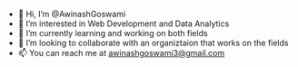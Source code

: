 - 👋 Hi, I’m @AwinashGoswami
- 👀 I’m interested in Web Development and Data Analytics
- 🌱 I’m currently learning and working on both fields
- 💞️ I’m looking to collaborate with an organiztaion that works on the fields
- 📫 You can reach me at awinashgoswami3@gmail.com

<!---
AwinashGoswami/AwinashGoswami is a ✨ special ✨ repository because its `README.md` (this file) appears on your GitHub profile.
You can click the Preview link to take a look at your changes.
--->
